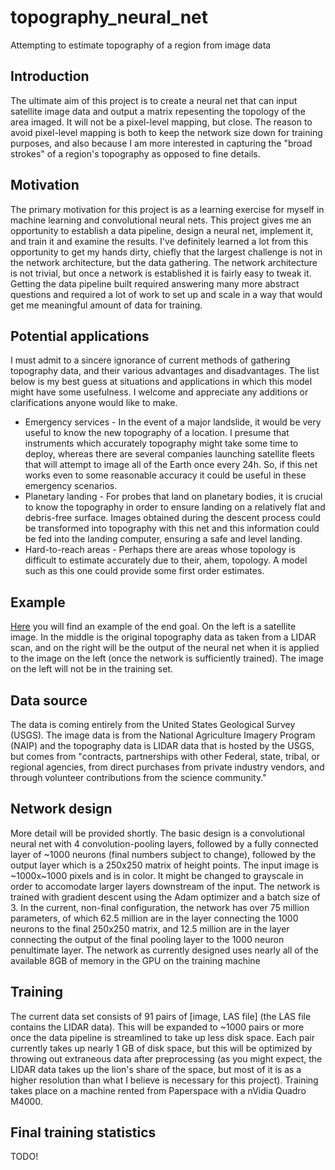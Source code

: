 # topography_neural_net
Attempting to estimate topography of a region from image data

## Introduction
The ultimate aim of this project is to create a neural net that can input satellite image data and output a matrix repesenting
the topology of the area imaged. It will not be a pixel-level mapping, but close. The reason to avoid pixel-level mapping is both
to keep the network size down for training purposes, and also because I am more interested in capturing the "broad strokes" of a
region's topography as opposed to fine details.

## Motivation
The primary motivation for this project is as a learning exercise for myself in machine learning and convolutional neural nets.
This project gives me an opportunity to establish a data pipeline, design a neural net, implement it, and train it and examine
the results. I've definitely learned a lot from this opportunity to get my hands dirty, chiefly that the largest challenge is not
in the network architecture, but the data gathering. The network architecture is not trivial, but once a network is established
it is fairly easy to tweak it. Getting the data pipeline built required answering many more abstract questions and required a
lot of work to set up and scale in a way that would get me meaningful amount of data for training.

## Potential applications
I must admit to a sincere ignorance of current methods of gathering topography data, and their various advantages and disadvantages.
The list below is my best guess at situations and applications in which this model might have some usefulness. I welcome and
appreciate any additions or clarifications anyone would like to make.
* Emergency services - In the event of a major landslide, it would be very useful to know the new topography of a location.
                     I presume that instruments which accurately topography might take some time to deploy, whereas there are
                     several companies launching satellite fleets that will attempt to image all of the Earth once every 24h.
                     So, if this net works even to some reasonable accuracy it could be useful in these emergency scenarios.
* Planetary landing - For probes that land on planetary bodies, it is crucial to know the topography in order to ensure landing
                    on a relatively flat and debris-free surface. Images obtained during the descent process could be transformed
                    into topography with this net and this information could be fed into the landing computer, ensuring a safe
                    and level landing.
* Hard-to-reach areas - Perhaps there are areas whose topology is difficult to estimate accurately due to their, ahem, topology.
                      A model such as this one could provide some first order estimates.
                      
## Example
[Here](https://nbelakovski.github.io/topography_neural_net/index.html) you will find an example of the end goal. On the left is a satellite image. In the middle is the original
topography data as taken from a LIDAR scan, and on the right will be the output of the neural net when it is applied to the image
on the left (once the network is sufficiently trained). The image on the left will not be in the training set.

## Data source
The data is coming entirely from the United States Geological Survey (USGS). The image data is from the National Agriculture
Imagery Program (NAIP) and the topography data is LIDAR data that is hosted by the USGS, but comes from "contracts, partnerships
with other Federal, state, tribal, or regional agencies, from direct purchases from private industry vendors, and through
volunteer contributions from the science community."

## Network design
More detail will be provided shortly. The basic design is a convolutional neural net with 4 convolution-pooling layers, followed
by a fully connected layer of ~1000 neurons (final numbers subject to change), followed by the output layer which is a 250x250
matrix of height points. The input image is ~1000x~1000 pixels and is in color. It might be changed to grayscale in order to
accomodate larger layers downstream of the input. The network is trained with gradient descent using the Adam optimizer and a
batch size of 3. In the current, non-final configuration, the network has over 75 million parameters, of which 62.5 million are
in the layer connecting the 1000 neurons to the final 250x250 matrix, and 12.5 million are in the layer connecting the output of
the final pooling layer to the 1000 neuron penultimate layer. The network as currently designed uses nearly all of the available
8GB of memory in the GPU on the training machine

## Training
The current data set consists of 91 pairs of [image, LAS file] (the LAS file contains the LIDAR data). This will be expanded
to ~1000 pairs or more once the data pipeline is streamlined to take up less disk space. Each pair currently takes up nearly 1 GB
of disk space, but this will be optimized by throwing out extraneous data after preprocessing (as you might expect, the LIDAR
data takes up the lion's share of the space, but most of it is as a higher resolution than what I believe is necessary for this
project).
Training takes place on a machine rented from Paperspace with a nVidia Quadro M4000.

## Final training statistics
TODO!
